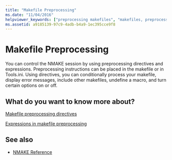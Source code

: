 ```yaml
---
title: "Makefile Preprocessing"
ms.date: "11/04/2016"
helpviewer_keywords: ["preprocessing makefiles", "makefiles, preprocessing"]
ms.assetid: a9185139-97c9-4adb-b4a9-1ec395cce9f8
---
```

# Makefile Preprocessing

You can control the NMAKE session by using preprocessing directives and expressions. Preprocessing instructions can be placed in the makefile or in Tools.ini. Using directives, you can conditionally process your makefile, display error messages, include other makefiles, undefine a macro, and turn certain options on or off.

## What do you want to know more about?

[Makefile preprocessing directives](../build/makefile-preprocessing-directives.md)

[Expressions in makefile preprocessing](../build/expressions-in-makefile-preprocessing.md)

## See also

- [NMAKE Reference](../build/nmake-reference.md)
